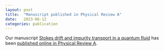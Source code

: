 ```yaml
---
layout: post
title:  "Manuscript published in Physical Review A"
date:   2023-06-12
categories: publication
---
```


Our manuscript [Stokes drift and impurity transport in a quantum fluid](/research/assets/papers/PhysRevA.107.L061303.pdf) has been [published online in Physical Review A](https://doi.org/10.1103/PhysRevA.107.L061303).

